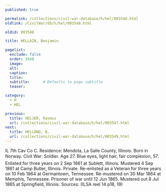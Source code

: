 ```yaml
---
published: true

permalink: /collections/civil-war-database/h/hel/003548.html
oldlink: /CivilWar/db/h/hel/003548.html

oldid: 003548

title: HELLAIN, Benjamin

pagelist:
  exclude: false
  order: 3548
  image: 
  alt:
  caption:
  title:
  subtitle:      # Defaults to page subtitle
  teaser:

category: 
  - H 
  - HEL

previous:
  title: HELJER, Rasmus
  url: /collections/civil-war-database/h/hel/003547.html  
next:
  title: HELLAND, B.
  url: /collections/civil-war-database/h/hel/003549.html   
---
```

IL 7th Cav Co C. Residence: Mendota, La Salle County, Illinois. Born in Norway. Civil War: Soldier. Age 27. Blue eyes, light hair, fair complexion, 5&#146;7&#148;. Enlisted for three years on 2 Sep 1861 at Sublett, Illinois. Mustered 4 Sep 1861 at Camp Butler, Illinois. Private. Re-enlisted as a Veteran for three years on 10 Feb 1864 at Germantown, Tennessee. Re-mustered on 30 Mar 1864 at Memphis, Tennessee. Prisoner of war until 12 Jun 1865. Mustered out 8 Jul 1865 at Springfield, Illinois. Sources: (ILSA reel 14 p18, 19)